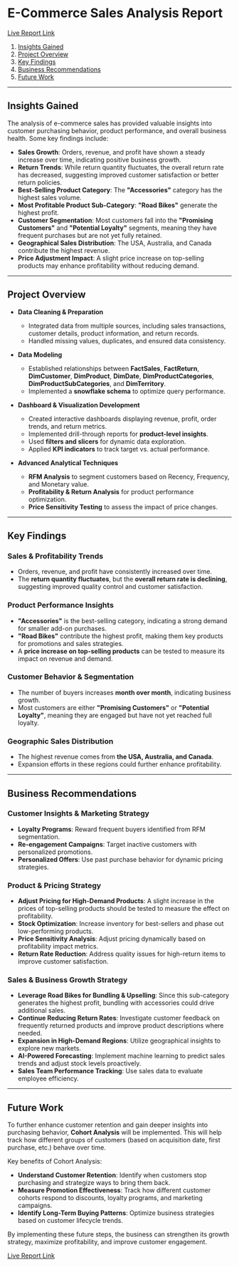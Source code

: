 # **E-Commerce Sales Analysis Report**  

[Live Report Link](https://app.powerbi.com/view?r=eyJrIjoiMjg1ZTEzZWMtN2VjOS00NGM0LWJlNGItMjQ1ZWY0ZTM1YzBkIiwidCI6ImY5YWU1ZTMxLTQyMzYtNGZmNi05NWMwLTEyMzUxNDhmMTExMSIsImMiOjEwfQ%3D%3D)

1. [Insights Gained](#insights-gained) 
2. [Project Overview](#project-overview) 
3. [Key Findings](#key-findings) 
4. [Business Recommendations](#business-recommendations) 
5. [Future Work](#future-work)

---

## Insights Gained

The analysis of e-commerce sales has provided valuable insights into customer purchasing behavior, product performance, and overall business health. Some key findings include:  

- **Sales Growth**: Orders, revenue, and profit have shown a steady increase over time, indicating positive business growth.  
- **Return Trends**: While return quantity fluctuates, the overall return rate has decreased, suggesting improved customer satisfaction or better return policies.  
- **Best-Selling Product Category**: The **"Accessories"** category has the highest sales volume.  
- **Most Profitable Product Sub-Category**: **"Road Bikes"** generate the highest profit.  
- **Customer Segmentation**: Most customers fall into the **"Promising Customers"** and **"Potential Loyalty"** segments, meaning they have frequent purchases but are not yet fully retained.  
- **Geographical Sales Distribution**: The USA, Australia, and Canada contribute the highest revenue.  
- **Price Adjustment Impact**: A slight price increase on top-selling products may enhance profitability without reducing demand.  

---

## Project Overview  
 
- **Data Cleaning & Preparation**  
  - Integrated data from multiple sources, including sales transactions, customer details, product information, and return records.  
  - Handled missing values, duplicates, and ensured data consistency.  

- **Data Modeling**  
  - Established relationships between **FactSales**, **FactReturn**, **DimCustomer**, **DimProduct**, **DimDate**, **DimProductCategories**, **DimProductSubCategories**, and **DimTerritory**.  
  - Implemented a **snowflake schema** to optimize query performance.  

- **Dashboard & Visualization Development**  
  - Created interactive dashboards displaying revenue, profit, order trends, and return metrics.  
  - Implemented drill-through reports for **product-level insights**.  
  - Used **filters and slicers** for dynamic data exploration.  
  - Applied **KPI indicators** to track target vs. actual performance.  

- **Advanced Analytical Techniques**  
  - **RFM Analysis** to segment customers based on Recency, Frequency, and Monetary value.  
  - **Profitability & Return Analysis** for product performance optimization.  
  - **Price Sensitivity Testing** to assess the impact of price changes.  

---

## Key Findings  

### **Sales & Profitability Trends**  
- Orders, revenue, and profit have consistently increased over time.  
- The **return quantity fluctuates**, but the **overall return rate is declining**, suggesting improved quality control and customer satisfaction.  

### **Product Performance Insights**  
- **"Accessories"** is the best-selling category, indicating a strong demand for smaller add-on purchases.  
- **"Road Bikes"** contribute the highest profit, making them key products for promotions and sales strategies.  
- A **price increase on top-selling products** can be tested to measure its impact on revenue and demand.  

### **Customer Behavior & Segmentation**  
- The number of buyers increases **month over month**, indicating business growth.  
- Most customers are either **"Promising Customers"** or **"Potential Loyalty"**, meaning they are engaged but have not yet reached full loyalty.  

### **Geographic Sales Distribution**  
- The highest revenue comes from **the USA, Australia, and Canada**.  
- Expansion efforts in these regions could further enhance profitability.  

---

## Business Recommendations  

### **Customer Insights & Marketing Strategy**  
- **Loyalty Programs**: Reward frequent buyers identified from RFM segmentation.  
- **Re-engagement Campaigns**: Target inactive customers with personalized promotions.  
- **Personalized Offers**: Use past purchase behavior for dynamic pricing strategies.  

### **Product & Pricing Strategy**  
- **Adjust Pricing for High-Demand Products**: A slight increase in the prices of top-selling products should be tested to measure the effect on profitability.  
- **Stock Optimization**: Increase inventory for best-sellers and phase out low-performing products.  
- **Price Sensitivity Analysis**: Adjust pricing dynamically based on profitability impact metrics.  
- **Return Rate Reduction**: Address quality issues for high-return items to improve customer satisfaction.  

### **Sales & Business Growth Strategy**  
- **Leverage Road Bikes for Bundling & Upselling**: Since this sub-category generates the highest profit, bundling with accessories could drive additional sales.  
- **Continue Reducing Return Rates**: Investigate customer feedback on frequently returned products and improve product descriptions where needed.  
- **Expansion in High-Demand Regions**: Utilize geographical insights to explore new markets.  
- **AI-Powered Forecasting**: Implement machine learning to predict sales trends and adjust stock levels proactively.  
- **Sales Team Performance Tracking**: Use sales data to evaluate employee efficiency.  

---

## Future Work  

To further enhance customer retention and gain deeper insights into purchasing behavior, **Cohort Analysis** will be implemented. This will help track how different groups of customers (based on acquisition date, first purchase, etc.) behave over time.  

Key benefits of Cohort Analysis:  
- **Understand Customer Retention**: Identify when customers stop purchasing and strategize ways to bring them back.  
- **Measure Promotion Effectiveness**: Track how different customer cohorts respond to discounts, loyalty programs, and marketing campaigns.  
- **Identify Long-Term Buying Patterns**: Optimize business strategies based on customer lifecycle trends.  

By implementing these future steps, the business can strengthen its growth strategy, maximize profitability, and improve customer engagement.  

[Live Report Link](https://app.powerbi.com/view?r=eyJrIjoiMjg1ZTEzZWMtN2VjOS00NGM0LWJlNGItMjQ1ZWY0ZTM1YzBkIiwidCI6ImY5YWU1ZTMxLTQyMzYtNGZmNi05NWMwLTEyMzUxNDhmMTExMSIsImMiOjEwfQ%3D%3D)

